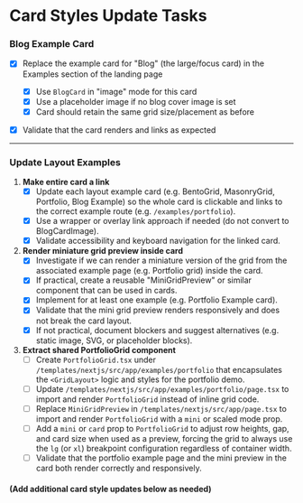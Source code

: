 # Card Styles Update Tasks

### Blog Example Card
- [x] Replace the example card for "Blog" (the large/focus card) in the Examples section of the landing page
  - [x] Use `BlogCard` in "image" mode for this card
  - [x] Use a placeholder image if no blog cover image is set
  - [x] Card should retain the same grid size/placement as before
- [x] Validate that the card renders and links as expected


---

### Update Layout Examples

1. **Make entire card a link**
   - [x] Update each layout example card (e.g. BentoGrid, MasonryGrid, Portfolio, Blog Example) so the whole card is clickable and links to the correct example route (e.g. `/examples/portfolio`).
   - [x] Use a wrapper or overlay link approach if needed (do not convert to BlogCardImage).
   - [x] Validate accessibility and keyboard navigation for the linked card.

2. **Render miniature grid preview inside card**
   - [x] Investigate if we can render a miniature version of the grid from the associated example page (e.g. Portfolio grid) inside the card.
   - [x] If practical, create a reusable "MiniGridPreview" or similar component that can be used in cards.
   - [x] Implement for at least one example (e.g. Portfolio Example card).
   - [x] Validate that the mini grid preview renders responsively and does not break the card layout.
   - [x] If not practical, document blockers and suggest alternatives (e.g. static image, SVG, or placeholder blocks).

3. **Extract shared PortfolioGrid component**
   - [ ] Create `PortfolioGrid.tsx` under `/templates/nextjs/src/app/examples/portfolio` that encapsulates the `<GridLayout>` logic and styles for the portfolio demo.
   - [ ] Update `/templates/nextjs/src/app/examples/portfolio/page.tsx` to import and render `PortfolioGrid` instead of inline grid code.
   - [ ] Replace `MiniGridPreview` in `/templates/nextjs/src/app/page.tsx` to import and render `PortfolioGrid` with a `mini` or scaled mode prop.
   - [ ] Add a `mini` or `card` prop to `PortfolioGrid` to adjust row heights, gap, and card size when used as a preview, forcing the grid to always use the `lg` (or `xl`) breakpoint configuration regardless of container width.
   - [ ] Validate that the portfolio example page and the mini preview in the card both render correctly and responsively.

#### (Add additional card style updates below as needed)
